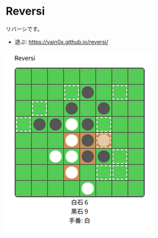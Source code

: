 # Reversi

リバーシです。

- 遊ぶ: <https://vain0x.github.io/reversi/>

![Reversi Screenshot](./assets/screenshot.png)
